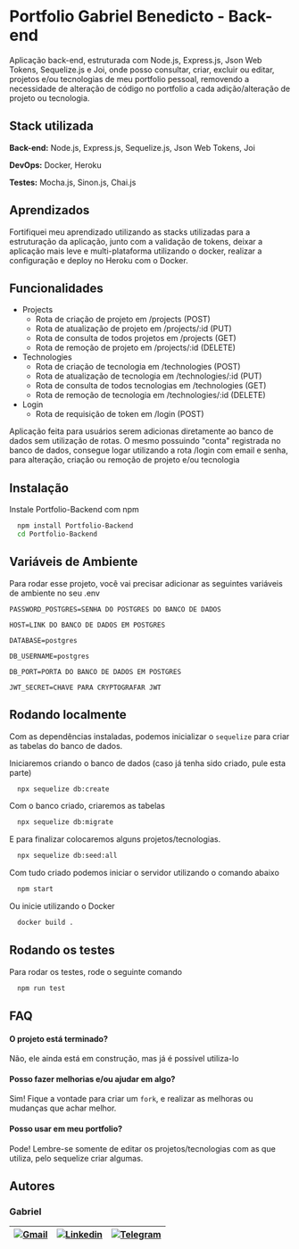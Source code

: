 
# Portfolio Gabriel Benedicto - Back-end

Aplicação back-end, estruturada com Node.js, Express.js, Json Web Tokens, Sequelize.js e Joi, onde posso consultar, criar, excluir ou editar, projetos e/ou tecnologias de meu portfolio pessoal, removendo a necessidade de alteração de código no portfolio a cada adição/alteração de projeto ou tecnologia.


## Stack utilizada

**Back-end:** Node.js, Express.js, Sequelize.js, Json Web Tokens, Joi

**DevOps:** Docker, Heroku

**Testes:** Mocha.js, Sinon.js, Chai.js


## Aprendizados

Fortifiquei meu aprendizado utilizando as stacks utilizadas para a estruturação da aplicação, junto com a validação de tokens, deixar a aplicação mais leve e multi-plataforma utilizando o docker, realizar a configuração e deploy no Heroku com o Docker.

## Funcionalidades

- Projects
  - Rota de criação de projeto em /projects (POST)
  - Rota de atualização de projeto em /projects/:id (PUT)
  - Rota de consulta de todos projetos em /projects (GET)
  - Rota de remoção de projeto em /projects/:id (DELETE)
- Technologies
  - Rota de criação de tecnologia em /technologies (POST)
  - Rota de atualização de tecnologia em /technologies/:id (PUT)
  - Rota de consulta de todos tecnologias em /technologies (GET)
  - Rota de remoção de tecnologia em /technologies/:id (DELETE)
- Login
  - Rota de requisição de token em /login (POST)

Aplicação feita para usuários serem adicionas diretamente ao banco de dados sem utilização de rotas.
O mesmo possuindo "conta" registrada no banco de dados, consegue logar utilizando a rota /login com email e senha, para alteração, criação ou remoção de projeto e/ou tecnologia

## Instalação

Instale Portfolio-Backend com npm

```bash
  npm install Portfolio-Backend
  cd Portfolio-Backend
```

## Variáveis de Ambiente

Para rodar esse projeto, você vai precisar adicionar as seguintes variáveis de ambiente no seu .env

`PASSWORD_POSTGRES=SENHA DO POSTGRES DO BANCO DE DADOS`

`HOST=LINK DO BANCO DE DADOS EM POSTGRES`

`DATABASE=postgres`

`DB_USERNAME=postgres`

`DB_PORT=PORTA DO BANCO DE DADOS EM POSTGRES`

`JWT_SECRET=CHAVE PARA CRYPTOGRAFAR JWT`

## Rodando localmente


Com as dependências instaladas, podemos inicializar o `sequelize` para criar as tabelas do banco de dados.

Iniciaremos criando o banco de dados (caso já tenha sido criado, pule esta parte)

```bash
  npx sequelize db:create
```

Com o banco criado, criaremos as tabelas

```bash
  npx sequelize db:migrate
```

E para finalizar colocaremos alguns projetos/tecnologias.

```bash
  npx sequelize db:seed:all
```

Com tudo criado podemos iniciar o servidor utilizando o comando abaixo

```bash
  npm start
```

Ou inicie utilizando o Docker

```bash
  docker build .
```

## Rodando os testes

Para rodar os testes, rode o seguinte comando

```bash
  npm run test
```

## FAQ

#### O projeto está terminado?

Não, ele ainda está em construção, mas já é possível utiliza-lo

#### Posso fazer melhorias e/ou ajudar em algo?

Sim! Fique a vontade para criar um `fork`, e realizar as melhoras ou mudanças que achar melhor.

#### Posso usar em meu portfolio?

Pode! Lembre-se somente de editar os projetos/tecnologias com as que utiliza, pelo sequelize criar algumas.


## Autores
### Gabriel

| [![Gmail](https://img.shields.io/badge/Gmail-D14836?style=for-the-badge&logo=gmail&logoColor=white)](mailto:gabrielpbenedicto@gmail.com) | [![Linkedin](https://img.shields.io/badge/LinkedIn-0077B5?style=for-the-badge&logo=linkedin&logoColor=white)](https://www.linkedin.com/in/gabrielbenedicto/) | [![Telegram](https://img.shields.io/badge/Telegram-2CA5E0?style=for-the-badge&logo=telegram&logoColor=white)](https://t.me/gabrielbenedicto) |
| ------|-------|-----|
